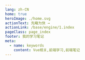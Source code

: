 ```yaml
---
lang: zh-CN
home: true
heroImage: ./home.svg
actionText: 先睹为快 →
actionLink: /base/engine/1.index
pageClass: page_index
footer: 我的学习笔记
meta:
  - name: keywords
    content: Vue相关,前端学习,前端笔记
---
```


<template>
  <div class="cont">
    <div id="large-header" class="large-header"></div>
    <div class="features">
      <div class="feature">
        <h2><a href="/web-vue2.x/base/engine/1.index.html">Vue的工程化</a></h2> 
        <p>掌握创建一个项目所需的工具、环境、配置、技术选型、场景应用、技巧、优化、部署等常见流程</p>
      </div>
      <div class="feature">
        <h2><a href="/web-vue2.x/base/project/1.index.html">Vue功能模块</a></h2> 
        <p>掌握一般项目中的配置、包管理、登录、权限、测试、监控、国际化、服务端渲染、富文本、上传下载等常见功能</p>
      </div>
      <div class="feature">
        <h2><a href="/web-vue2.x/base/vue2.x/1.index.html">Vue2.x 全家桶</a></h2> 
        <p>掌握Vue2.x全家桶和Vue3.x全家桶中重点知识，对相关官方文档进行一些知识的补充，全面提升Vue的基础知识能力</p>
      </div>
      <div class="feature">
        <h2><a href="/web-vue2.x/senior/mobile/1.index.html">移动端规范</a></h2> 
        <p>了解移动端设计中的一些通用标准、兼容性问题以及打包成app注意的问题 </p>
      </div>
       <div class="feature">
        <h2><a href="/web-vue2.x/senior/browser/1.index.html">网页端规范</a></h2> 
        <p>了解网页设计中一个通用标准、大屏开发中需要注意的一些事项 </p>
      </div>
      <div class="feature">
        <h2><a href="/web-vue2.x/senior/component/1.index.html">组件开发</a></h2> 
        <p>了解组件设计思路，组件编写工作流搭建，从0编写复杂组件之异步级联组件 单元测试编写及组件的发布</p>
      </div>
      <div class="feature">
        <h2><a href="/web-vue2.x/source/vue2.x/1.index.html">Vue 2.x源码实现</a></h2> 
        <p>深入了解VueCLI2.x原理、Vue 2.x原理剖析、Vue-router3.x原理剖析、Vuex3.x原理剖析、微前端相关原理 </p>
      </div>
      <div class="feature">
        <h2><a href="/web-vue2.x/senior/deploy/1.index.html">微前端深入</a></h2> 
        <p>了解vue项目中使用乾坤（qiankun）作为微前端框架的内部原理</p>
      </div>
      <div class="feature">
        <h2><a href="https://cn.vuejs.org">Vue 相关资料</a></h2> 
        <p>主要介绍一些vue额外相关的资料、相关的书籍对vue相关知识进行一些补充</p>
      </div>
    </div>
  </div>
</template>
